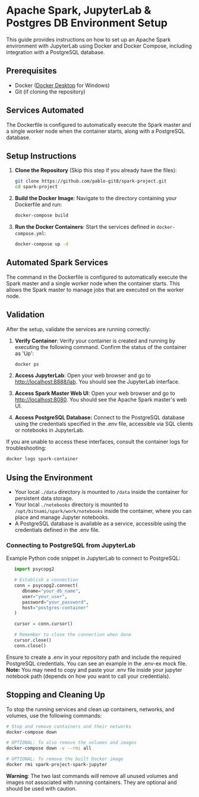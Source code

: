 # Apache Spark, JupyterLab & Postgres DB Environment Setup

This guide provides instructions on how to set up an Apache Spark environment with JupyterLab using Docker and Docker Compose, including integration with a PostgreSQL database.

## Prerequisites

- Docker ([Docker Desktop](https://www.docker.com/products/docker-desktop/) for Windows)
- Git (if cloning the repository)

## Services Automated

The Dockerfile is configured to automatically execute the Spark master and a single worker node when the container starts, along with a PostgreSQL database.

## Setup Instructions

1. **Clone the Repository** (Skip this step if you already have the files):
   ```bash
   git clone https://github.com/pablo-git8/spark-project.git
   cd spark-project
   ```

2. **Build the Docker Image**:
   Navigate to the directory containing your Dockerfile and run:
   ```bash
   docker-compose build
   ```

3. **Run the Docker Containers**:
   Start the services defined in `docker-compose.yml`:
   ```bash
   docker-compose up -d
   ```

## Automated Spark Services

The command in the Dockerfile is configured to automatically execute the Spark master and a single worker node when the container starts. This allows the Spark master to manage jobs that are executed on the worker node.

## Validation

After the setup, validate the services are running correctly:

1. **Verify Container**:
   Verify your container is created and running by executing the following command. Confirm the status of the container as 'Up':
   ```bash
   docker ps
   ```

2. **Access JupyterLab**:
   Open your web browser and go to [http://localhost:8888/lab](http://localhost:8888/lab). You should see the JupyterLab interface.

3. **Access Spark Master Web UI**:
   Open your web browser and go to [http://localhost:8080](http://localhost:8080). You should see the Apache Spark master's web UI.

4. **Access PostgreSQL Database:**
   Connect to the PostgreSQL database using the credentials specified in the .env file, accessible via SQL clients or notebooks in JupyterLab.

If you are unable to access these interfaces, consult the container logs for troubleshooting:

```bash
docker logs spark-container
```

## Using the Environment

- Your local `./data` directory is mounted to `/data` inside the container for persistent data storage.
- Your local `./notebooks` directory is mounted to `/opt/bitnami/spark/work/notebooks` inside the container, where you can place and manage Jupyter notebooks.
- A PostgreSQL database is available as a service, accessible using the credentials defined in the .env file.

### Connecting to PostgreSQL from JupyterLab
Example Python code snippet in JupyterLab to connect to PostgreSQL:

```python
   import psycopg2

   # Establish a connection
   conn = psycopg2.connect(
      dbname="your_db_name",
      user="your_user",
      password="your_password",
      host="postgres-container"
   )

   cursor = conn.cursor()

   # Remember to close the connection when done
   cursor.close()
   conn.close()
```
Ensure to create a .env in your repository path and include the required PostgreSQL credentials. You can see an example in the .env-ex mock file. **Note:** You may need to copy and paste your .env file inside your jupyter notebook path (depends on how you want to call your credentials).

## Stopping and Cleaning Up

To stop the running services and clean up containers, networks, and volumes, use the following commands:

```bash
# Stop and remove containers and their networks
docker-compose down

# OPTIONAL: To also remove the volumes and images
docker-compose down -v --rmi all

# OPTIONAL: To remove the built Docker image
docker rmi spark-project-spark-jupyter
```

**Warning**: The two last commands will remove all unused volumes and images not associated with running containers. They are optional and should be used with caution.